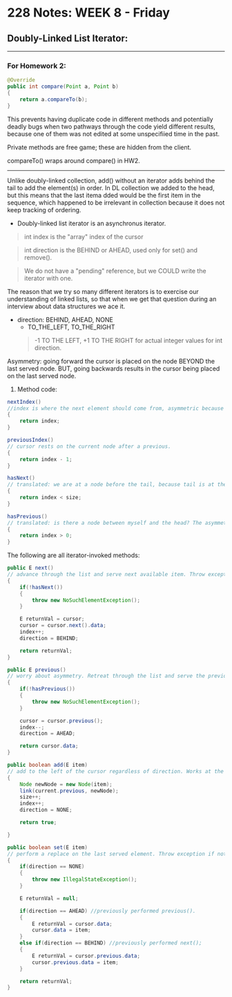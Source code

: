 # 228 Notes: **WEEK 8** - Friday

## **Doubly-Linked List Iterator:**
***

### **For Homework 2:**

```java
@Override
public int compare(Point a, Point b)
{
    return a.compareTo(b);
}
```

This prevents having duplicate code in different methods and potentially deadly bugs when two pathways through the code yield different results, because one of them was not edited at some unspecifiied time in the past.

Private methods are free game; these are hidden from the client. 

compareTo() wraps around compare() in HW2.
***

Unlike doubly-linked collection, add() without an iterator adds behind the tail to add the element(s) in order. In DL collection we added to the head, but this means that the last itema dded would be the first item in the sequence, which happened to be irrelevant in collection because it does not keep tracking of ordering. 

* Doubly-linked list iterator is an asynchronus iterator. 

>int index is the "array" index of the cursor

>int direction is the BEHIND or AHEAD, used only for set() and remove().

>We do not have a "pending" reference, but we COULD write the iterator with one.

The reason that we try so many different iterators is to exercise our understanding of linked lists, so that when we get that question during an interview about data structures we ace it.

* direction: BEHIND, AHEAD, NONE
    * TO_THE_LEFT, TO_THE_RIGHT
    > -1 TO THE LEFT, +1 TO THE RIGHT for actual integer values for int direction.

Asymmetry: going forward the cursor is placed on the node BEYOND the last served node. BUT, going backwards results in the cursor being placed on the last served node. 

1. Method code:

```java
nextIndex()
//index is where the next element should come from, asymmetric because private index means "where the cursor is" while public index means "where the next node is".
{
    return index;
}

previousIndex()
// cursor rests on the current node after a previous.
{
    return index - 1;
}

hasNext()
// translated: we are at a node before the tail, because tail is at the index size(). 
{
    return index < size;
}

hasPrevious()
// translated: is there a node between myself and the head? The asymmetry prevents us from never having the cursor sit on the head.
{
    return index > 0;
}

```

The following are all iterator-invoked methods:
```java
public E next()
// advance through the list and serve next available item. Throw exception if we are the end of the sequence. Change the index, and change the direction to BEHIND == TO_THE_LEFT.
{
    if(!hasNext())
    {
        throw new NoSuchElementException();
    }

    E returnVal = cursor;
    cursor = cursor.next().data;
    index++;
    direction = BEHIND;

    return returnVal;
}

public E previous()
// worry about asymmetry. Retreat through the list and serve the previous item, if available. Otherwise, throw exception. Decrement index, set direction to AHEAD == TO_THE_RIGHT.
{
    if(!hasPrevious())
    {
        throw new NoSuchElementException();
    }

    cursor = cursor.previous();
    index--;
    direction = AHEAD;

    return cursor.data;
}

public boolean add(E item)
// add to the left of the cursor regardless of direction. Works at the tail, and the first node after the head dummy. Adding to the left is always correct. Increment size, increment index, reset direction. 
{
    Node newNode = new Node(item);
    link(current.previous, newNode);
    size++;
    index++;
    direction = NONE;

    return true;

}

public boolean set(E item)
// perform a replace on the last served element. Throw exception if nothing was served. Return the last served element that got replaced by the current arguement. set() can be performed consecutively, no need for resetting or changing direction.
{
    if(direction == NONE)
    {
        throw new IllegalStateException();
    }

    E returnVal = null;

    if(direction == AHEAD) //previously performed previous().
    {
        E returnVal = cursor.data;
        cursor.data = item;
    }
    else if(direction == BEHIND) //previously performed next();
    {
        E returnVal = cursor.previous.data;
        cursor.previous.data = item;
    }

    return returnVal;
}
```
